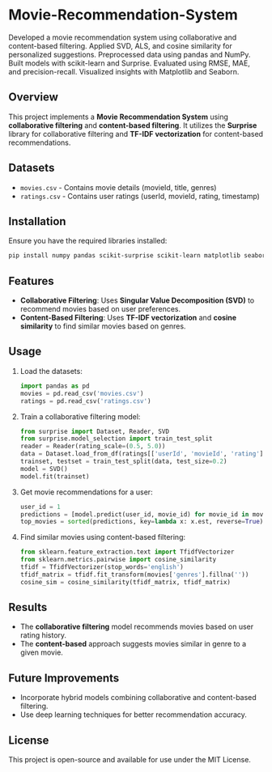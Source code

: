 # Movie-Recommendation-System
Developed a movie recommendation system using collaborative and content-based filtering. Applied SVD, ALS, and cosine similarity for personalized suggestions. Preprocessed data using pandas and NumPy. Built models with scikit-learn and Surprise. Evaluated using RMSE, MAE, and precision-recall. Visualized insights with Matplotlib and Seaborn.


## Overview
This project implements a **Movie Recommendation System** using **collaborative filtering** and **content-based filtering**. It utilizes the **Surprise** library for collaborative filtering and **TF-IDF vectorization** for content-based recommendations.

## Datasets
- `movies.csv` - Contains movie details (movieId, title, genres)
- `ratings.csv` - Contains user ratings (userId, movieId, rating, timestamp)

## Installation
Ensure you have the required libraries installed:
```bash
pip install numpy pandas scikit-surprise scikit-learn matplotlib seaborn
```

## Features
- **Collaborative Filtering**: Uses **Singular Value Decomposition (SVD)** to recommend movies based on user preferences.
- **Content-Based Filtering**: Uses **TF-IDF vectorization** and **cosine similarity** to find similar movies based on genres.

## Usage
1. Load the datasets:
   ```python
   import pandas as pd
   movies = pd.read_csv('movies.csv')
   ratings = pd.read_csv('ratings.csv')
   ```

2. Train a collaborative filtering model:
   ```python
   from surprise import Dataset, Reader, SVD
   from surprise.model_selection import train_test_split
   reader = Reader(rating_scale=(0.5, 5.0))
   data = Dataset.load_from_df(ratings[['userId', 'movieId', 'rating']], reader)
   trainset, testset = train_test_split(data, test_size=0.2)
   model = SVD()
   model.fit(trainset)
   ```

3. Get movie recommendations for a user:
   ```python
   user_id = 1
   predictions = [model.predict(user_id, movie_id) for movie_id in movies['movieId'].unique()]
   top_movies = sorted(predictions, key=lambda x: x.est, reverse=True)[:10]
   ```

4. Find similar movies using content-based filtering:
   ```python
   from sklearn.feature_extraction.text import TfidfVectorizer
   from sklearn.metrics.pairwise import cosine_similarity
   tfidf = TfidfVectorizer(stop_words='english')
   tfidf_matrix = tfidf.fit_transform(movies['genres'].fillna(''))
   cosine_sim = cosine_similarity(tfidf_matrix, tfidf_matrix)
   ```

## Results
- The **collaborative filtering** model recommends movies based on user rating history.
- The **content-based** approach suggests movies similar in genre to a given movie.

## Future Improvements
- Incorporate hybrid models combining collaborative and content-based filtering.
- Use deep learning techniques for better recommendation accuracy.

## License
This project is open-source and available for use under the MIT License.

